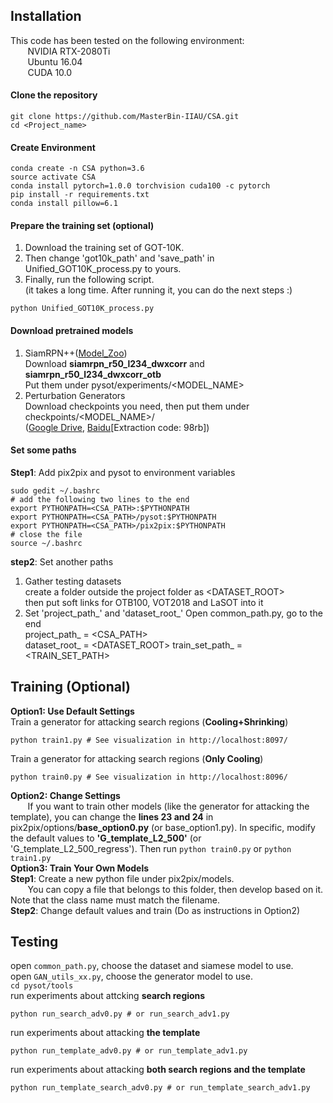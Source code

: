 ## Installation
This code has been tested on the following environment:  
&nbsp;&nbsp;&nbsp;&nbsp;&nbsp;&nbsp; NVIDIA RTX-2080Ti  
&nbsp;&nbsp;&nbsp;&nbsp;&nbsp;&nbsp; Ubuntu 16.04  
&nbsp;&nbsp;&nbsp;&nbsp;&nbsp;&nbsp; CUDA 10.0  
#### Clone the repository
```
git clone https://github.com/MasterBin-IIAU/CSA.git
cd <Project_name>
```
#### Create Environment
```
conda create -n CSA python=3.6
source activate CSA
conda install pytorch=1.0.0 torchvision cuda100 -c pytorch
pip install -r requirements.txt
conda install pillow=6.1
```

#### Prepare the training set (optional)
1. Download the training set of GOT-10K.   
2. Then change 'got10k_path' and 'save_path' in Unified_GOT10K_process.py to yours.    
3. Finally, run the following script.   
(it takes a long time. After running it, you can do the next steps :)   
```
python Unified_GOT10K_process.py
```
#### Download pretrained models
1. SiamRPN++([Model_Zoo](https://github.com/STVIR/pysot/blob/master/MODEL_ZOO.md))   
Download **siamrpn_r50_l234_dwxcorr** and **siamrpn_r50_l234_dwxcorr_otb**  
Put them under pysot/experiments/<MODEL_NAME>
2. Perturbation Generators  
Download checkpoints you need, then put them under checkpoints/<MODEL_NAME>/  
([Google Drive](https://drive.google.com/open?id=117GuYBQpj8Sq4yUNj7MRdyNciTCkpzXL),
[Baidu](https://pan.baidu.com/s/1rlpzCWczWf6Hw5YnnQThOw)[Extraction code: 98rb])
#### Set some paths
**Step1**: Add pix2pix and pysot to environment variables   
```
sudo gedit ~/.bashrc
# add the following two lines to the end
export PYTHONPATH=<CSA_PATH>:$PYTHONPATH
export PYTHONPATH=<CSA_PATH>/pysot:$PYTHONPATH
export PYTHONPATH=<CSA_PATH>/pix2pix:$PYTHONPATH
# close the file
source ~/.bashrc
```
**step2**: Set another paths
1. Gather testing datasets     
create a folder outside the project folder as <DATASET_ROOT>  
then put soft links for OTB100, VOT2018 and LaSOT into it   
2. Set 'project_path_' and 'dataset_root_'
Open common_path.py, go to the end     
project_path_ = <CSA_PATH>  
dataset_root_ = <DATASET_ROOT>
train_set_path_ = <TRAIN_SET_PATH>
## Training (Optional)
**Option1: Use Default Settings**  
Train a generator for attacking search regions (**Cooling+Shrinking**)
```
python train1.py # See visualization in http://localhost:8097/
```
Train a generator for attacking search regions (**Only Cooling**)  
```
python train0.py # See visualization in http://localhost:8096/
```
**Option2: Change Settings**  
&nbsp;&nbsp;&nbsp;&nbsp;&nbsp;&nbsp; If you want to train other models (like the generator for attacking the template), 
you can change the **lines 23 and 24** in pix2pix/options/**base_option0.py** (or base_option1.py). 
In specific, modify the default values to **'G_template_L2_500'** (or 'G_template_L2_500_regress'). 
Then run ```python train0.py``` or ```python train1.py```  
**Option3: Train Your Own Models**  
**Step1**: Create a new python file under pix2pix/models.   
&nbsp;&nbsp;&nbsp;&nbsp;&nbsp;&nbsp; You can copy a file that belongs to this folder, then develop based on it. 
Note that the class name must match the filename.   
**Step2**: Change default values and train (Do as instructions in Option2)
## Testing
open ```common_path.py```, choose the dataset and siamese model to use.  
open ```GAN_utils_xx.py```, choose the generator model to use.  
```cd pysot/tools```  
run experiments about attcking **search regions**  
```
python run_search_adv0.py # or run_search_adv1.py
```
run experiments about attacking **the template**  
```
python run_template_adv0.py # or run_template_adv1.py
```
run experiments about attacking **both search regions and the template**
```
python run_template_search_adv0.py # or run_template_search_adv1.py
```
